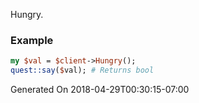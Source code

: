 Hungry.
### Example

```perl
my $val = $client->Hungry();
quest::say($val); # Returns bool
```


Generated On 2018-04-29T00:30:15-07:00